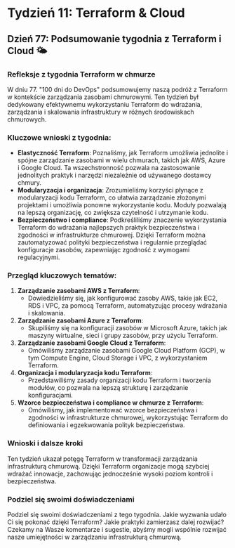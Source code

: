 # Tydzień 11: Terraform & Cloud

## Dzień 77: Podsumowanie tygodnia z Terraform i Cloud 🌤️

### Refleksje z tygodnia Terraform w chmurze
W dniu 77. "100 dni do DevOps" podsumowujemy naszą podróż z Terraform w kontekście zarządzania zasobami chmurowymi. Ten tydzień był dedykowany efektywnemu wykorzystaniu Terraform do wdrażania, zarządzania i skalowania infrastruktury w różnych środowiskach chmurowych.

### Kluczowe wnioski z tygodnia:
- **Elastyczność Terraform**: Poznaliśmy, jak Terraform umożliwia jednolite i spójne zarządzanie zasobami w wielu chmurach, takich jak AWS, Azure i Google Cloud. Ta wszechstronność pozwala na zastosowanie jednolitych praktyk i narzędzi niezależnie od używanego dostawcy chmury.
- **Modularyzacja i organizacja**: Zrozumieliśmy korzyści płynące z modularyzacji kodu Terraform, co ułatwia zarządzanie złożonymi projektami i umożliwia ponowne wykorzystanie kodu. Moduły pozwalają na lepszą organizację, co zwiększa czytelność i utrzymanie kodu.
- **Bezpieczeństwo i compliance**: Podkreśliliśmy znaczenie wykorzystania Terraform do wdrażania najlepszych praktyk bezpieczeństwa i zgodności w infrastrukturze chmurowej. Dzięki Terraform można zautomatyzować polityki bezpieczeństwa i regularnie przeglądać konfiguracje zasobów, zapewniając zgodność z wymogami regulacyjnymi.

### Przegląd kluczowych tematów:
1. **Zarządzanie zasobami AWS z Terraform**:
   - Dowiedzieliśmy się, jak konfigurować zasoby AWS, takie jak EC2, RDS i VPC, za pomocą Terraform, automatyzując procesy wdrażania i skalowania.
2. **Zarządzanie zasobami Azure z Terraform**:
   - Skupiliśmy się na konfiguracji zasobów w Microsoft Azure, takich jak maszyny wirtualne, sieci i grupy zasobów, przy użyciu Terraform.
3. **Zarządzanie zasobami Google Cloud z Terraform**:
   - Omówiliśmy zarządzanie zasobami Google Cloud Platform (GCP), w tym Compute Engine, Cloud Storage i VPC, z wykorzystaniem Terraform.
4. **Organizacja i modularyzacja kodu Terraform**:
   - Przedstawiliśmy zasady organizacji kodu Terraform i tworzenia modułów, co pozwala na lepszą strukturę i zarządzanie konfiguracjami.
5. **Wzorce bezpieczeństwa i compliance w chmurze z Terraform**:
   - Omówiliśmy, jak implementować wzorce bezpieczeństwa i zgodności w infrastrukturze chmurowej, wykorzystując Terraform do definiowania i egzekwowania polityk bezpieczeństwa.

### Wnioski i dalsze kroki
Ten tydzień ukazał potęgę Terraform w transformacji zarządzania infrastrukturą chmurową. Dzięki Terraform organizacje mogą szybciej wdrażać innowacje, zachowując jednocześnie wysoki poziom kontroli i bezpieczeństwa.

### Podziel się swoimi doświadczeniami
Podziel się swoimi doświadczeniami z tego tygodnia. Jakie wyzwania udało Ci się pokonać dzięki Terraform? Jakie praktyki zamierzasz dalej rozwijać? Czekamy na Wasze komentarze i sugestie, abyśmy mogli wspólnie rozwijać nasze umiejętności w zarządzaniu infrastrukturą chmurową.
